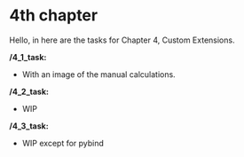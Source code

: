 # 4th chapter

Hello, in here are the tasks for Chapter 4, Custom Extensions.

**/4_1_task:** 

* With an image of the manual calculations.

**/4_2_task:** 

* WIP

**/4_3_task:** 

* WIP except for pybind